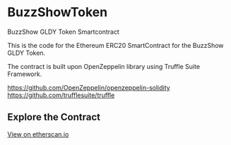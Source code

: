 # BuzzShowToken

BuzzShow GLDY Token Smartcontract

This is the code for the Ethereum ERC20 SmartContract for the BuzzShow GLDY Token.

The contract is built upon OpenZeppelin library using Truffle Suite Framework.

https://github.com/OpenZeppelin/openzeppelin-solidity
https://github.com/trufflesuite/truffle

## Explore the Contract 
[View on etherscan.io](https://etherscan.io/address/0x594207c791afd06a8d087d84d99d1da53ccbd45f#readContract)
